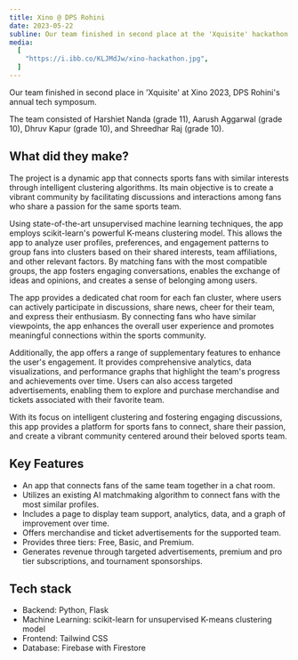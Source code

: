 ```yaml
---
title: Xino @ DPS Rohini
date: 2023-05-22
subline: Our team finished in second place at the 'Xquisite' hackathon at Xino
media:
  [
    "https://i.ibb.co/KLJMdJw/xino-hackathon.jpg",
  ]
---
```


Our team finished in second place in 'Xquisite' at Xino 2023, DPS Rohini's annual tech symposum.

The team consisted of Harshiet Nanda (grade 11), Aarush Aggarwal (grade 10), Dhruv Kapur (grade 10), and Shreedhar Raj (grade 10).

## What did they make?

The project is a dynamic app that connects sports fans with similar interests through intelligent clustering algorithms. Its main objective is to create a vibrant community by facilitating discussions and interactions among fans who share a passion for the same sports team.

Using state-of-the-art unsupervised machine learning techniques, the app employs scikit-learn's powerful K-means clustering model. This allows the app to analyze user profiles, preferences, and engagement patterns to group fans into clusters based on their shared interests, team affiliations, and other relevant factors. By matching fans with the most compatible groups, the app fosters engaging conversations, enables the exchange of ideas and opinions, and creates a sense of belonging among users.

The app provides a dedicated chat room for each fan cluster, where users can actively participate in discussions, share news, cheer for their team, and express their enthusiasm. By connecting fans who have similar viewpoints, the app enhances the overall user experience and promotes meaningful connections within the sports community.

Additionally, the app offers a range of supplementary features to enhance the user's engagement. It provides comprehensive analytics, data visualizations, and performance graphs that highlight the team's progress and achievements over time. Users can also access targeted advertisements, enabling them to explore and purchase merchandise and tickets associated with their favorite team.

With its focus on intelligent clustering and fostering engaging discussions, this app provides a platform for sports fans to connect, share their passion, and create a vibrant community centered around their beloved sports team.

## Key Features

* An app that connects fans of the same team together in a chat room.
* Utilizes an existing AI matchmaking algorithm to connect fans with the most similar profiles.
* Includes a page to display team support, analytics, data, and a graph of improvement over time.
* Offers merchandise and ticket advertisements for the supported team.
* Provides three tiers: Free, Basic, and Premium.
* Generates revenue through targeted advertisements, premium and pro tier subscriptions, and tournament sponsorships.

## Tech stack
* Backend: Python, Flask
* Machine Learning: scikit-learn for unsupervised K-means clustering model
* Frontend: Tailwind CSS
* Database: Firebase with Firestore
